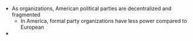 - As organizations, American political parties are decentralized and fragmented
	- In America, formal party organizations have less power compared to European
- 